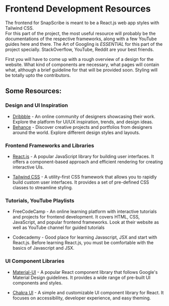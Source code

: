 # Frontend Development Resources
The frontend for SnapScribe is meant to be a React.js web app styles with Tailwind CSS.  
For this part of the project, the most useful resource will probably be the documentations of the respective frameworks, along with a few YouTube guides here and there. The Art of Googling is *ESSENTIAL* for this part of the project specially. StackOverflow, YouTube, Reddit are your best friends.

First you will have to come up with a rough overview of a design for the website. What kind of components are necessary, what pages will contain what, although a brief guideline for that will be provided soon. Styling will be totally upto the contributors.

## Some Resources:
### Design and UI Inspiration
- [Dribbble](https://dribbble.com/) - An online community of designers showcasing their work. Explore the platform for UI/UX inspiration, trends, and design ideas.
- [Behance](https://www.behance.net/) - Discover creative projects and portfolios from designers around the world. Explore different design styles and layouts.

### Frontend Frameworks and Libraries
- [React.js](https://react.dev/learn) - A popular JavaScript library for building user interfaces. It offers a component-based approach and efficient rendering for creating interactive UIs.

- [Tailwind CSS](https://tailwindcss.com/docs/installation) - A utility-first CSS framework that allows you to rapidly build custom user interfaces. It provides a set of pre-defined CSS classes to streamline styling.

### Tutorials, YouTube Playlists
- FreeCodeCamp - An online learning platform with interactive tutorials and projects for frontend development. It covers HTML, CSS, JavaScript, and popular frontend frameworks. Look at their website as well as YouTube channel for guided tutorials

- Codecademy - Good place for learning Javascript, JSX and start with React.js. Before learning React.js, you must be comfortable with the basics of Javascript and JSX.

### UI Component Libraries
- [Material-UI](https://mui.com/material-ui/getting-started/overview/) - A popular React component library that follows Google's Material Design guidelines. It provides a wide range of pre-built UI components and styles.

- [Chakra UI](https://chakra-ui.com/getting-started) - A simple and customizable UI component library for React. It focuses on accessibility, developer experience, and easy theming.